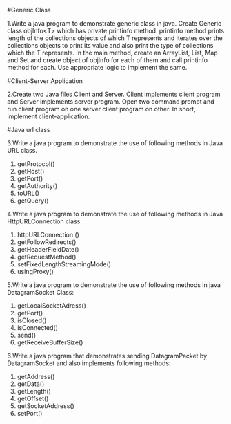 #Generic Class

1.Write a java program to demonstrate generic class in java. Create Generic class objInfo&lt;T&gt; which has
private printinfo method. printinfo method prints length of the collections objects of which T represents
and iterates over the collections objects to print its value and also print the type of collections which the T
represents. In the main method, create an ArrayList, List, Map and Set and create object of objInfo for
each of them and call printinfo method for each. Use appropriate logic to implement the same.

#Client-Server Application

2.Create two Java files Client and Server. Client implements client program and Server implements
server program. Open two command prompt and run client program on one server client program on
other. In short, implement client-application.

#Java url class

3.Write a java program to demonstrate the use of following methods in Java URL class.
1) getProtocol()
2) getHost()
3) getPort()
4) getAuthority()
5) toURL()
6) getQuery()

4.Write a java program to demonstrate the use of following methods in Java HttpURLConnection class:
1) httpURLConnection ()
2) getFollowRedirects()
3) getHeaderFieldDate()
4) getRequestMethod()
5) setFixedLengthStreamingMode()
6) usingProxy()

5.Write a java program to demonstrate the use of following methods in java DatagramSocket Class:
1) getLocalSocketAdress()
2) getPort()
3) isClosed()
4) isConnected()
5) send()
6) getReceiveBufferSize()

6.Write a java program that demonstrates sending DatagramPacket by DatagramSocket and also
implements following methods:
1) getAddress()
2) getData()
3) getLength()
4) getOffset()
5) getSocketAddress()
6) setPort()